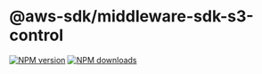 # @aws-sdk/middleware-sdk-s3-control

[![NPM version](https://img.shields.io/npm/v/@aws-sdk/@aws-sdk/middleware-sdk-s3-control/beta.svg)](https://www.npmjs.com/package/@aws-sdk/@aws-sdk/middleware-sdk-s3-control)
[![NPM downloads](https://img.shields.io/npm/dm/@aws-sdk/@aws-sdk/middleware-sdk-s3-control.svg)](https://www.npmjs.com/package/@aws-sdk/@aws-sdk/middleware-sdk-s3-control)

